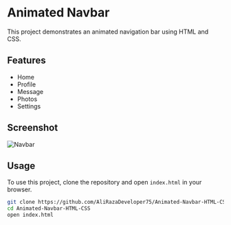# Animated Navbar

This project demonstrates an animated navigation bar using HTML and CSS.

## Features

- Home
- Profile
- Message
- Photos
- Settings

## Screenshot
![Navbar](https://github.com/AliRazaDeveloper75/Animated-Navbar-HTML-CSS/blob/main/images/navbar.png)



## Usage

To use this project, clone the repository and open `index.html` in your browser.

```sh
git clone https://github.com/AliRazaDeveloper75/Animated-Navbar-HTML-CSS.git
cd Animated-Navbar-HTML-CSS
open index.html
